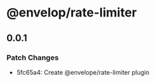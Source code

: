 # @envelop/rate-limiter

## 0.0.1
### Patch Changes

- 5fc65a4: Create @envelope/rate-limiter plugin
